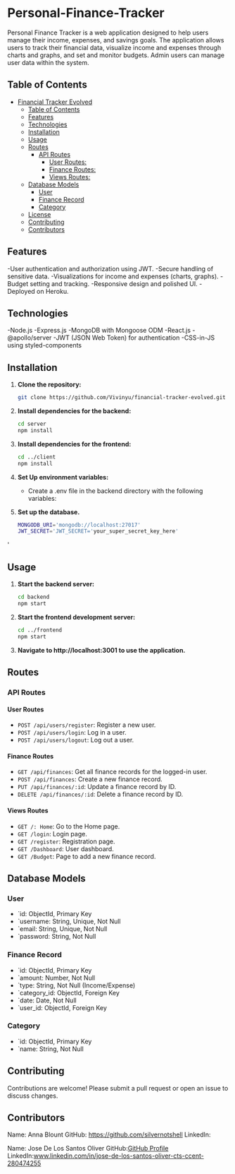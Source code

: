 
# Personal-Finance-Tracker

Personal Finance Tracker is a web application designed to help users manage their income, expenses, and savings goals. The application allows users to track their financial data, visualize income and expenses through charts and graphs, and set and monitor budgets. Admin users can manage user data within the system.

## Table of Contents

- [Financial Tracker Evolved](#financial-tracker-evolved)
  - [Table of Contents](#table-of-contents)
  - [Features](#features)
  - [Technologies](#technologies)
  - [Installation](#installation)
  - [Usage](#usage)
  - [Routes](#routes)
    - [API Routes](#api-routes)
      - [User Routes:](#user-routes)
      - [Finance Routes:](#finance-routes)
      - [Views Routes:](#views-routes)
  - [Database Models](#database-models)
    - [User](#user)
    - [Finance Record](#finance-record)
    - [Category](#category)
  - [License](#license)
  - [Contributing](#contributing)
  - [Contributors](#contributors)
  
## Features

  -User authentication and authorization using JWT.
  -Secure handling of sensitive data.
  -Visualizations for income and expenses (charts, graphs).
  -Budget setting and tracking.
  -Responsive design and polished UI.
  -Deployed on Heroku.
  
## Technologies

  -Node.js
  -Express.js
  -MongoDB with Mongoose ODM
  -React.js
  -@apollo/server
  -JWT (JSON Web Token) for authentication
  -CSS-in-JS using styled-components

## Installation

1. **Clone the repository:**

   ```bash
   git clone https://github.com/Vivinyu/financial-tracker-evolved.git

2. **Install dependencies for the backend:**

   ```bash
   cd server
   npm install

3. **Install dependencies for the frontend:**

   ```bash
   cd ../client
   npm install

4. **Set Up environment variables:**

   - Create a .env file in the backend directory with the following variables:

5. **Set up the database.**

   ```bash
   MONGODB_URI='mongodb://localhost:27017'
   JWT_SECRET='JWT_SECRET='your_super_secret_key_here'
'

## Usage

1. **Start the backend server:**

   ```bash
   cd backend
   npm start

2. **Start the frontend development server:**

   ```bash
   cd ../frontend
   npm start

3. **Navigate to http://localhost:3001 to use the application.**

## Routes

### API Routes

#### User Routes

- `POST /api/users/register`: Register a new user.
- `POST /api/users/login`: Log in a user.
- `POST /api/users/logout`: Log out a user.

#### Finance Routes

- `GET /api/finances`: Get all finance records for the logged-in user.
- `POST /api/finances`: Create a new finance record.
- `PUT /api/finances/:id`: Update a finance record by ID.
- `DELETE /api/finances/:id`: Delete a finance record by ID.

#### Views Routes

- `GET /: Home`: Go to the Home page.
- `GET /login`: Login page.
- `GET /register`: Registration page.
- `GET /Dashboard`: User dashboard.
- `GET /Budget`: Page to add a new finance record.

## Database Models

### User

- `id: ObjectId, Primary Key
- `username: String, Unique, Not Null
- `email: String, Unique, Not Null
- `password: String, Not Null
  
### Finance Record

- `id: ObjectId, Primary Key
- `amount: Number, Not Null
- `type: String, Not Null (Income/Expense)
- `category_id: ObjectId, Foreign Key
- `date: Date, Not Null
- `user_id: ObjectId, Foreign Key

### Category

- `id: ObjectId, Primary Key
- `name: String, Not Null

## Contributing

Contributions are welcome! Please submit a pull request or open an issue to discuss changes.

## Contributors

Name: Anna Blount
GitHub: https://github.com/silvernotshell
LinkedIn: 

Name: Jose De Los Santos Oliver
GitHub:[GitHub Profile](https://github.com/Vivinyu)
LinkedIn:www.linkedin.com/in/jose-de-los-santos-oliver-cts-ccent-280474255
